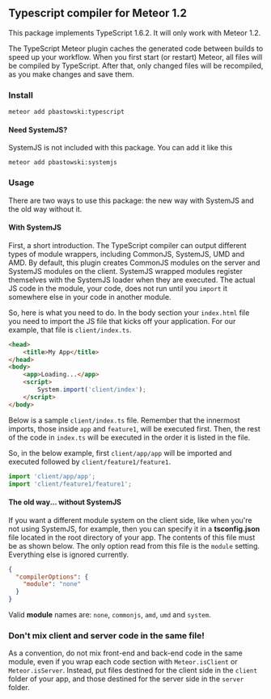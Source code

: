 ## Typescript compiler for Meteor 1.2

This package implements TypeScript 1.6.2. It will only work with Meteor 1.2.

The TypeScript Meteor plugin caches the generated code between builds to speed up 
your workflow. When you first start (or restart) Meteor, all files will be compiled 
by TypeScript. After that, only changed files will be recompiled, as you make 
changes and save them.

### Install

    meteor add pbastowski:typescript

#### Need SystemJS?

SystemJS is not included with this package. You can add it like this 
 
    meteor add pbastowski:systemjs

### Usage

There are two ways to use this package: the new way with SystemJS and the old way without it. 

#### With SystemJS

First, a short introduction. The TypeScript compiler can output different types of module wrappers, 
including CommonJS, SystemJS, UMD and AMD. By default, this plugin creates CommonJS modules 
on the server and SystemJS modules on the client. SystemJS wrapped modules register themselves
with the SystemJS loader when they are executed. The actual JS code in the module, your code, 
does not run until you `import` it somewhere else in your code in another module.

So, here is what you need to do. In the body section your `index.html` file you need to import 
the JS file that kicks off your application. For our example, that file is `client/index.ts`.

```html
<head>
    <title>My App</title>
</head>
<body>
    <app>Loading...</app>
    <script>
        System.import('client/index');
    </script>
</body>
```

Below is a sample `client/index.ts` file. Remember that the innermost imports, 
those inside `app` and `feature1`, will be executed first. Then, the rest of the 
code in `index.ts` will be executed in the order it is listed in the file. 

So, in the below example, first `client/app/app` will be imported and executed 
followed by `client/feature1/feature1`.

```javascript
import 'client/app/app';
import 'client/feature1/feature1';
```

#### The old way... without SystemJS

If you want a different module system on the client side, like when you're not using 
SystemJS, for example, then you can specify it in a **tsconfig.json** file located 
in the root directory of your app. The contents of this file must be as shown below.
The only option read from this file is the `module` setting. Everything else is 
ignored currently. 

```json
{
  "compilerOptions": {
    "module": "none"
  }
}
```

Valid **module** names are: `none`, `commonjs`, `amd`, `umd` and `system`.

### Don't mix client and server code in the same file!

As a convention, do not mix front-end and back-end code in the same module, even
if you wrap each code section with `Meteor.isClient` or `Meteor.isServer`. Instead,
put files destined for the client side in the `client` folder of your app, and those 
destined for the server side in the `server` folder.
